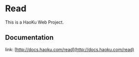 # Read

This is a HaoKu Web Project.

## Documentation
link: [http://docs.haoku.com/read](http://docs.haoku.com/read)
